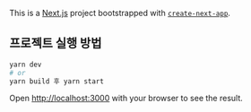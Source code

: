 This is a [Next.js](https://nextjs.org/) project bootstrapped with [`create-next-app`](https://github.com/vercel/next.js/tree/canary/packages/create-next-app).

## 프로젝트 실행 방법

```bash
yarn dev
# or
yarn build 후 yarn start
```

Open [http://localhost:3000](http://localhost:3000) with your browser to see the result.
